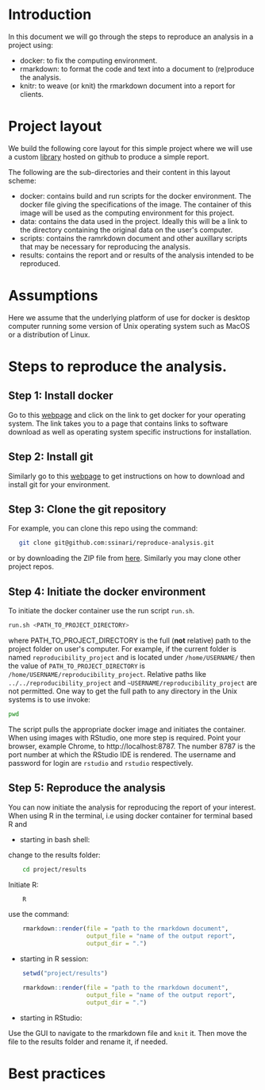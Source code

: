 # Introduction

In this document we will go through the steps to reproduce an analysis in a
project using:

- docker: to fix the computing environment.
- rmarkdown: to format the code and text into a document to (re)produce the analysis.
- knitr: to weave (or knit) the rmarkdown document into a report for clients.

# Project layout

We build the following core layout for this simple project where we will use a
custom [library](https://github.com/ssinari/smisc) hosted on github to produce a
simple report.

The following are the sub-directories and their content in this layout scheme:

- docker: contains build and run scripts for the docker environment. The docker
  file giving the specifications of the image. The container of this image will
  be used as the computing environment for this project.
- data: contains the data used in the project. Ideally this will be a link to
  the directory containing the original data on the user's computer.
- scripts: contains the ramrkdown document and other auxillary scripts that may
  be necessary for reproducing the analysis.
- results: contains the report and or results of the analysis intended to be
  reproduced.

# Assumptions

Here we assume that the underlying platform of use for docker is desktop
computer running some version of Unix operating system such as MacOS or a
distribution of Linux.

# Steps to reproduce the analysis.

## Step 1: Install docker

Go to this [webpage](https://docs.docker.com/v17.12/install) and click
on the link to get docker for your operating system. The link takes you to a
page that contains links to software download as well as operating system
specific instructions for installation. 

## Step 2: Install git

Similarly go to this [webpage](https://git-scm.com/downloads) to get
instructions on how to download and install git for your environment.

## Step 3: Clone the git repository

For example, you can clone this repo using the command:

```sh
   git clone git@github.com:ssinari/reproduce-analysis.git
```

or by downloading the ZIP file from
[here](https://github.com/ssinari/reproduce-analysis/archive/master.zip).
Similarly you may clone other project repos.


## Step 4: Initiate the docker environment

To initiate the docker container use the run script `run.sh`.

```sh
run.sh <PATH_TO_PROJECT_DIRECTORY>
```

where PATH_TO_PROJECT_DIRECTORY is the full (**not** relative) path to the project
folder on user's computer. For example, if the current folder is named
`reproducibility_project` and is located under `/home/USERNAME/` then the value
of `PATH_TO_PROJECT_DIRECTORY` is `/home/USERNAME/reproducibility_project`.
Relative paths like `../../reproducibility_project` and
`~USERNAME/reproducibility_project` are not permitted. One way to get the full
path to any directory in the Unix systems is to use invoke:

```sh
pwd
```

The script pulls the appropriate docker image and initiates the container. When
using images with RStudio, one more step is required. Point your browser,
example Chrome, to http://localhost:8787. The number 8787 is the port number at
which the RStudio IDE is rendered. The username and password for login are
`rstudio` and `rstudio` respectively.

## Step 5: Reproduce the analysis

You can now initiate the analysis for reproducing the report of your interest.
When using R in the terminal, i.e using docker container for terminal based R
and

- starting in bash shell:


change to the results folder:

```sh
    cd project/results
```

Initiate R:

```sh
    R
```

use the command:

```R
    rmarkdown::render(file = "path to the rmarkdown document",
                      output_file = "name of the output report",
                      output_dir = ".")
```

- starting in R session:

```R
    setwd("project/results")

    rmarkdown::render(file = "path to the rmarkdown document",
                      output_file = "name of the output report",
                      output_dir = ".")
```

- starting in RStudio:

Use the GUI to navigate to the rmarkdown file and `knit` it. Then move the file
to the results folder and rename it, if needed.

# Best practices
